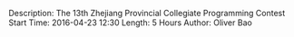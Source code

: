 Description: The 13th Zhejiang Provincial Collegiate Programming Contest
Start Time: 2016-04-23 12:30
Length: 5 Hours
Author: Oliver Bao
